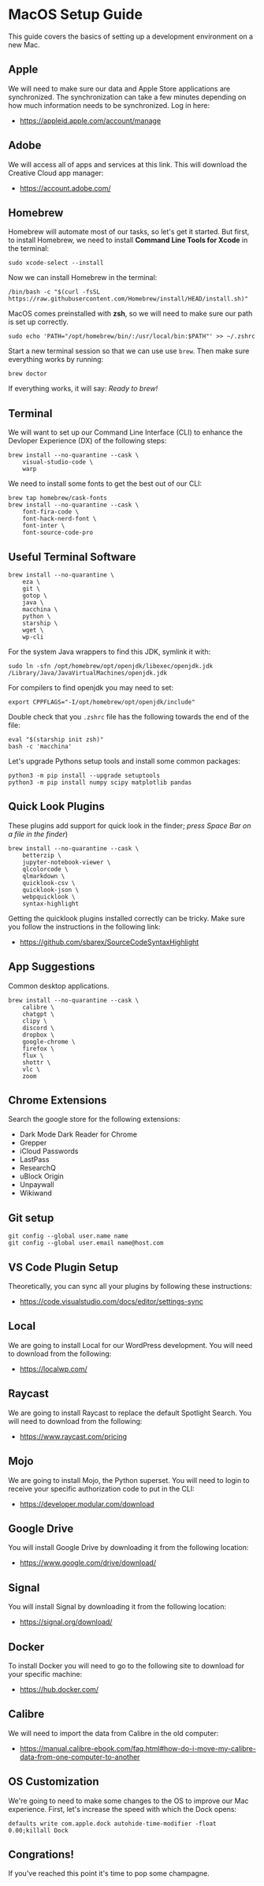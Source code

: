 # MacOS Setup Guide
This guide covers the basics of setting up a development environment on a new Mac.


## Apple
We will need to make sure our data and Apple Store applications are synchronized. The synchronization can take a few minutes depending on how much information needs to be synchronized. Log in here:

* <https://appleid.apple.com/account/manage>


## Adobe
We will access all of apps and services at this link. This will download the Creative Cloud app manager:

* <https://account.adobe.com/>


## Homebrew
Homebrew will automate most of our tasks, so let's get it started. But first, to install Homebrew, we need to install **Command Line Tools for Xcode** in the terminal:

```
sudo xcode-select --install
```

Now we can install Homebrew in the terminal:

```
/bin/bash -c "$(curl -fsSL https://raw.githubusercontent.com/Homebrew/install/HEAD/install.sh)"
```

MacOS comes preinstalled with **zsh**, so we will need to make sure our path is set up correctly.

```
sudo echo 'PATH="/opt/homebrew/bin/:/usr/local/bin:$PATH"' >> ~/.zshrc
```

Start a new terminal session so that we can use use ```brew```. Then make sure everything works by running:

```
brew doctor
```

If everything works, it will say: *Ready to brew!*


## Terminal
We will want to set up our Command Line Interface (CLI) to enhance the Devloper Experience (DX) of the following steps:

```
brew install --no-quarantine --cask \
    visual-studio-code \
    warp
```

We need to install some fonts to get the best out of our CLI:

```
brew tap homebrew/cask-fonts
brew install --no-quarantine --cask \
    font-fira-code \
    font-hack-nerd-font \
    font-inter \
    font-source-code-pro
```


## Useful Terminal Software
```
brew install --no-quarantine \
    eza \
    git \
    gotop \
    java \
    macchina \
    python \
    starship \
    wget \
    wp-cli
```

For the system Java wrappers to find this JDK, symlink it with:

```sudo ln -sfn /opt/homebrew/opt/openjdk/libexec/openjdk.jdk /Library/Java/JavaVirtualMachines/openjdk.jdk```

For compilers to find openjdk you may need to set:

```export CPPFLAGS="-I/opt/homebrew/opt/openjdk/include"```

Double check that you ```.zshrc``` file has the following towards the end of the file:

```
eval "$(starship init zsh)"
bash -c 'macchina'
```

Let's upgrade Pythons setup tools and install some common packages:

```
python3 -m pip install --upgrade setuptools
python3 -m pip install numpy scipy matplotlib pandas
```

## Quick Look Plugins
These plugins add support for quick look in the finder; *press Space Bar on a file in the finder*)

```
brew install --no-quarantine --cask \
    betterzip \
    jupyter-notebook-viewer \
    qlcolorcode \
    qlmarkdown \
    quicklook-csv \
    quicklook-json \
    webpquicklook \
    syntax-highlight
```

Getting the quicklook plugins installed correctly can be tricky. Make sure you follow the instructions in the following link:

* <https://github.com/sbarex/SourceCodeSyntaxHighlight>


## App Suggestions
Common desktop applications.

```
brew install --no-quarantine --cask \
    calibre \
    chatgpt \
    clipy \
    discord \
    dropbox \
    google-chrome \
    firefox \
    flux \
    shottr \
    vlc \
    zoom
```


## Chrome Extensions
Search the google store for the following extensions:

* Dark Mode Dark Reader for Chrome
* Grepper
* iCloud Passwords
* LastPass
* ResearchQ
* uBlock Origin
* Unpaywall
* Wikiwand


## Git setup
```
git config --global user.name name
git config --global user.email name@host.com
```


## VS Code Plugin Setup
Theoretically, you can sync all your plugins by following these instructions:

* <https://code.visualstudio.com/docs/editor/settings-sync>


## Local
We are going to install Local for our WordPress development. You will need to download from the following:

* <https://localwp.com/>


## Raycast
We are going to install Raycast to replace the default Spotlight Search. You will need to download from the following:

* <https://www.raycast.com/pricing>


## Mojo
We are going to install Mojo, the Python superset. You will need to login to receive your specific authorization code to put in the CLI:

* <https://developer.modular.com/download>


## Google Drive
You will install Google Drive by downloading it from the following location:

* <https://www.google.com/drive/download/>


## Signal
You will install Signal by downloading it from the following location:

* <https://signal.org/download/>


## Docker
To install Docker you will need to go to the following site to download for your specific machine:

* <https://hub.docker.com/>


## Calibre
We will need to import the data from Calibre in the old computer:

* <https://manual.calibre-ebook.com/faq.html#how-do-i-move-my-calibre-data-from-one-computer-to-another>


## OS Customization
We're going to need to make some changes to the OS to improve our Mac experience. First, let's increase the speed with which the Dock opens:

```
defaults write com.apple.dock autohide-time-modifier -float 0.00;killall Dock
```


## Congrations!
If you've reached this point it's time to pop some champagne.

